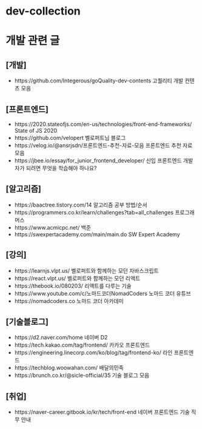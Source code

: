 # dev-collection
<h1>개발 관련 글</h1>

<p>
<h2>[개발]</h2>
<ul>
  <li>https://github.com/Integerous/goQuality-dev-contents 고퀄리티 개발 컨텐츠 모음</li>
</ul>
</p>

<p>
<h2>[프론트엔드]</h2>
<ul>
  <li>https://2020.stateofjs.com/en-us/technologies/front-end-frameworks/ State of JS 2020</li>

  <li>https://github.com/velopert 벨로퍼트님 블로그 </li>
  <li>https://velog.io/@ansrjsdn/프론트엔드-추천-자료-모음 프론트엔드 추천 자료 모음</li>
  <li>https://jbee.io/essay/for_junior_frontend_developer/ 신입 프론트엔드 개발자가 되려면 무엇을 학습해야 하나요?</li>
</ul>
</p>

<p>
<h2>[알고리즘]</h2>
<ul> 
<li>https://baactree.tistory.com/14 알고리즘 공부 방법/순서</li>
<li>https://programmers.co.kr/learn/challenges?tab=all_challenges 프로그래머스</li>
<li>https://www.acmicpc.net/ 백준</li>
<li>https://swexpertacademy.com/main/main.do SW Expert Academy</li>
</ul>

</p>

<p>
<h2>[강의]</h2>
<ul> 
<li>https://learnjs.vlpt.us/ 벨로퍼트와 함께하는 모던 자바스크립트</li>
<li>https://react.vlpt.us/ 벨로퍼트와 함께하는 모던 리액트</li>
<li>https://thebook.io/080203/ 리액트를 다루는 기술</li>
  <li>https://www.youtube.com/c/노마드코더NomadCoders 노마드 코더 유튜브</li>
  <li>https://nomadcoders.co 노마드 코더 아카데미</li>
</ul>

</p>

<p>
<h2>[기술블로그]</h2> 
<ul> 
<li>https://d2.naver.com/home 네이버 D2</li>
<li>https://tech.kakao.com/tag/frontend/ 카카오 프론트엔드</li>
<li>https://engineering.linecorp.com/ko/blog/tag/frontend-ko/ 라인 프론트엔드</li>
<li>https://techblog.woowahan.com/ 배달의민족</li>
<li>https://brunch.co.kr/@sicle-official/35 기술 블로그 모음</li>
</ul>

</p>

<p>
<h2>[취업]</h2>
<ul>
    <li>https://naver-career.gitbook.io/kr/tech/front-end 네이버 프론트엔드 기술 직무 안내</li>
</ul>
</p>

</body>
</html>
